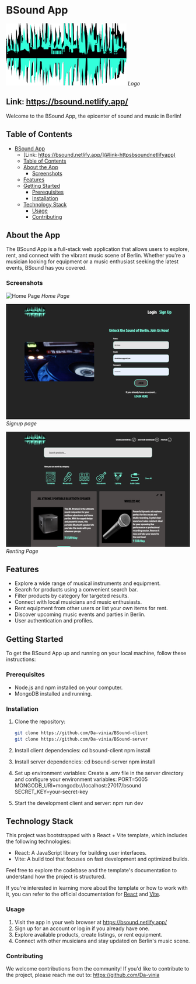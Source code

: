 # BSound App

![Logo](/src/assets/images/logo-green.png)
*Logo*
## Link: https://bsound.netlify.app/

Welcome to the BSound App, the epicenter of sound and music in Berlin!

## Table of Contents

- [BSound App](#bsound-app)
  - [Link: https://bsound.netlify.app/](#link-httpsbsoundnetlifyapp)
  - [Table of Contents](#table-of-contents)
  - [About the App](#about-the-app)
    - [Screenshots](#screenshots)
  - [Features](#features)
  - [Getting Started](#getting-started)
    - [Prerequisites](#prerequisites)
    - [Installation](#installation)
  - [Technology Stack](#technology-stack)
    - [Usage](#usage)
    - [Contributing](#contributing)
  
## About the App

The BSound App is a full-stack web application that allows users to explore, rent, and connect with the vibrant music scene of Berlin. Whether you're a musician looking for equipment or a music enthusiast seeking the latest events, BSound has you covered.

### Screenshots

![Home Page](/src/assets/images/landingpage.png)
*Home Page*

![Signup Page](/src/assets/images/signup-page.png)
*Signup page*

![Renting Page](/src/assets/images/home-page.png)
*Renting Page*

## Features

- Explore a wide range of musical instruments and equipment.
- Search for products using a convenient search bar.
- Filter products by category for targeted results.
- Connect with local musicians and music enthusiasts.
- Rent equipment from other users or list your own items for rent.
- Discover upcoming music events and parties in Berlin.
- User authentication and profiles.

## Getting Started

To get the BSound App up and running on your local machine, follow these instructions:

### Prerequisites

- Node.js and npm installed on your computer.
- MongoDB installed and running.

### Installation

1. Clone the repository:

   ```bash
   git clone https://github.com/Da-vinia/BSound-client
   git clone https://github.com/Da-vinia/BSound-server
   
2. Install client dependencies:
   cd bsound-client
   npm install

3. Install server dependencies:
    cd bsound-server
    npm install

4. Set up environment variables:
    Create a .env file in the server directory and configure your environment variables:
    PORT=5005
    MONGODB_URI=mongodb://localhost:27017/bsound
    SECRET_KEY=your-secret-key

5. Start the development client and server:
    npm run dev

## Technology Stack

This project was bootstrapped with a React + Vite template, which includes the following technologies:

- React: A JavaScript library for building user interfaces.
- Vite: A build tool that focuses on fast development and optimized builds.

Feel free to explore the codebase and the template's documentation to understand how the project is structured.

If you're interested in learning more about the template or how to work with it, you can refer to the official documentation for [React](https://reactjs.org/docs/getting-started.html) and [Vite](https://vitejs.dev/guide/).

### Usage

1. Visit the app in your web browser at https://bsound.netlify.app/
2. Sign up for an account or log in if you already have one.
3. Explore available products, create listings, or rent equipment.
4. Connect with other musicians and stay updated on Berlin's music scene.

### Contributing

We welcome contributions from the community! If you'd like to contribute to the project, please reach me out to: 
https://github.com/Da-vinia